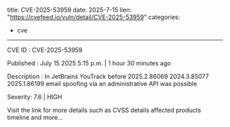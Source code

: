  
title: CVE-2025-53959
date: 2025-7-15
lien: "https://cvefeed.io/vuln/detail/CVE-2025-53959"
categories:
  - cve
---

CVE ID : CVE-2025-53959

Published :  July 15
2025
5:15 p.m. | 1 hour
30 minutes ago

Description : In JetBrains YouTrack before 2025.2.86069
2024.3.85077
2025.1.86199 email spoofing via an administrative API was possible

Severity: 7.6 | HIGH

Visit the link for more details
such as CVSS details
affected products
timeline
and more...
